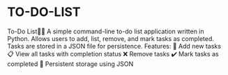 # TO-DO-LIST
To-Do List📝✅ A simple command-line to-do list application written in Python. Allows users to add, list, remove, and mark tasks as completed. Tasks are stored in a JSON file for persistence.  Features:  📌 Add new tasks 📋 View all tasks with completion status ❌ Remove tasks ✔️ Mark tasks as completed 💾 Persistent storage using JSON
